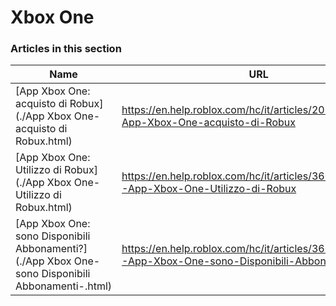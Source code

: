 # Xbox One  
### Articles in this section
Name|URL
-|-
[App Xbox One: acquisto di Robux](./App Xbox One- acquisto di Robux.html) |https://en.help.roblox.com/hc/it/articles/205355400-App-Xbox-One-acquisto-di-Robux
[App Xbox One: Utilizzo di Robux](./App Xbox One- Utilizzo di Robux.html) |https://en.help.roblox.com/hc/it/articles/360023138771-App-Xbox-One-Utilizzo-di-Robux
[App Xbox One: sono Disponibili Abbonamenti?](./App Xbox One- sono Disponibili Abbonamenti-.html) |https://en.help.roblox.com/hc/it/articles/360000334663-App-Xbox-One-sono-Disponibili-Abbonamenti-